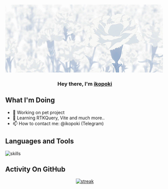 ![banner](https://github.com/ikopoki/ikopoki/blob/main/YmL64j1.gif)

<h3 align="center">Hey there, I'm <a href="https://github.com/ikopoki">ikopoki</a></h3>

## What I'm Doing

- 🔭 Working on pet project
- 🌱 Learning RTKQuery, Vite and much more..
- 📫 How to contact me: @ikopoki (Telegram)

## Languages and Tools

<p align="left"> <img title="skills" alt="skills" src="https://skillicons.dev/icons?i=js,html,css,react,redux)](https://skillicons.dev" /> </p>

## Activity On GitHub

<p align="center">
  <a href="https://github.com/ikopoki">      
<img title="stats" alt="streak" src="https://github-readme-streak-stats.herokuapp.com/?user=ikopoki&theme=dark&hide_border=true&stroke=f53b3b"/>
</a> 
</p>


